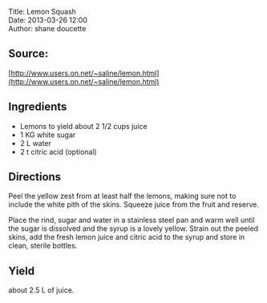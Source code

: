 Title: Lemon Squash  
Date: 2013-03-26 12:00  
Author: shane doucette  


## Source: 
[http://www.users.on.net/~saline/lemon.html](http://www.users.on.net/~saline/lemon.html)


## Ingredients
+ Lemons to yield about 2 1/2 cups juice
+ 1 KG white sugar
+ 2 L water
+ 2 t citric acid (optional)


## Directions
Peel the yellow zest from at least half the lemons, making sure not to 
include the white pith of the skins.  Squeeze juice from the fruit and 
reserve. 

Place the rind, sugar and water in a stainless steel pan and warm well 
until the sugar is dissolved and the syrup is a lovely yellow.  Strain out 
the peeled skins, add the fresh lemon juice and citric acid to the syrup 
and store in clean, sterile bottles. 


## Yield
about 2.5 L of juice.

